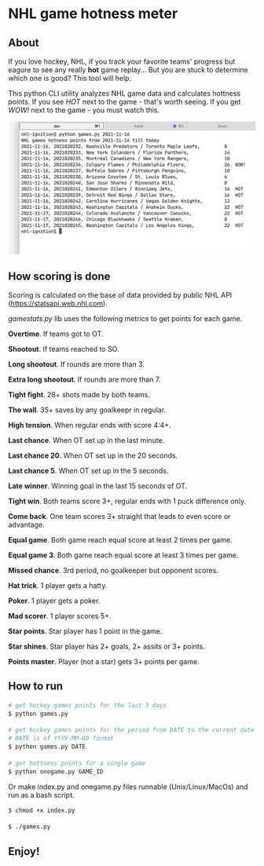 # NHL game hotness meter

## About

If you love hockey, NHL, if you track your favorite teams' progress but eagure to see any really __hot__ game replay... But you are stuck to determine which one is good? This tool will help.

This python CLI utility analyzes NHL game data and calculates hottness points. If you see _HOT_ next to the game - that's worth seeing. If you get _WOW!_ next to the game - you must watch this.

![NHL game hottness log](i/log_screen.png)

## How scoring is done

Scoring is calculated on the base of data provided by public NHL API (https://statsapi.web.nhl.com).

_gamestats.py_ lib uses the following metrics to get points for each game.

__Overtime__. If teams got to OT.

__Shootout__. If teams reached to SO.

__Long shootout__. If rounds are more than 3.

__Extra long shootout__. If rounds are more than 7.

__Tight fight__. 28+ shots made by both teams.

__The wall__. 35+ saves by any goalkeepr in regular.

__High tension__. When regular ends with score 4:4+.

__Last chance__. When OT set up in the last minute.

__Last chance 20__. When OT set up in the 20 seconds.

__Last chance 5__. When OT set up in the 5 seconds.

__Late winner__. Winning goal in the last 15 seconds of OT.

__Tight win__. Both teams score 3+, regular ends with 1 puck difference only.

__Come back__. One team scores 3+ straight that leads to even score or advantage.

__Equal game__. Both game reach equal score at least 2 times per game.

__Equal game 3__. Both game reach equal score at least 3 times per game.

__Missed chance__. 3rd period, no goalkeeper but opponent scores.

__Hat trick__. 1 player gets a hatty.

__Poker__. 1 player gets a poker.

__Mad scorer__. 1 player scores 5+.

__Star points__. Star player has 1 point in the game.

__Star shines__. Star player has 2+ goals, 2+ assits or 3+ points.

__Points master__. Player (not a star) gets 3+ points per game.

## How to run

```bash
# get hockey games points for the last 3 days
$ python games.py

# get hockey games points for the period from DATE to the current date
# DATE is of YYYY-MM-DD format
$ python games.py DATE

# get hottness points for a single game
$ python onegame.py GAME_ID
```

Or make index.py and onegame.py files runnable (Unix/Linux/MacOs) and run as a bash script.

```bash
$ chmod +x index.py

$ ./games.py
```

## Enjoy!